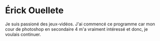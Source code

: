 # Érick Ouellete

Je suis passioné des jeux-vidéos. J'ai commencé ce programme car mon cour de photoshop en secondaire 4 m'a vraiment intéressé et donc, je voulais continuer.
